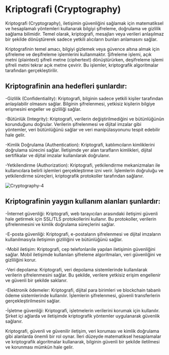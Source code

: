 # Kriptografi (Cryptography)

Kriptografi (Cryptography), iletişimin güvenliğini sağlamak için matematiksel ve hesaplamalı yöntemleri kullanarak bilgiyi şifreleme, doğrulama ve gizlilik sağlama bilimidir. Temel olarak, kriptografi, mesajları veya verileri anlaşılmaz bir şekilde dönüştürerek sadece yetkili alıcıların bunları anlamasını sağlar.

Kriptografinin temel amacı, bilgiyi gizlemek veya güvence altına almak için şifreleme ve deşifreleme işlemlerini kullanmaktır. Şifreleme işlemi, açık metni (plaintext) şifreli metne (ciphertext) dönüştürürken, deşifreleme işlemi şifreli metni tekrar açık metne çevirir. Bu işlemler, kriptografik algoritmalar tarafından gerçekleştirilir.

## Kriptografinin ana hedefleri şunlardır:

-Gizlilik (Confidentiality): Kriptografi, bilginin sadece yetkili kişiler tarafından anlaşılabilir olmasını sağlar. Bilginin şifrelenmesi, yetkisiz kişilerin bilgiye erişmesini engeller ve gizliliği sağlar.

-Bütünlük (Integrity): Kriptografi, verilerin değiştirilmediğini ve bütünlüğünün korunduğunu doğrular. Verilerin şifrelenmesi ve dijital imzalar gibi yöntemler, veri bütünlüğünü sağlar ve veri manipülasyonunu tespit edebilir hale gelir.

-Kimlik Doğrulama (Authentication): Kriptografi, katılımcıların kimliklerini doğrulama sürecini sağlar. İletişimde yer alan tarafların kimlikleri, dijital sertifikalar ve dijital imzalar kullanılarak doğrulanır.

-Yetkilendirme (Authorization): Kriptografi, yetkilendirme mekanizmaları ile kullanıcılara belirli işlemleri gerçekleştirme izni verir. İşlemlerin doğruluğu ve yetkilendirme süreçleri, kriptografik protokoller tarafından sağlanır.

![Cryptography-4](https://github.com/umaysafak/Blockchain-Temelleri/assets/83416728/6825e3cd-462a-4a79-a00b-674a6ca3074e)

## Kriptografinin yaygın kullanım alanları şunlardır:
  
-İnternet güvenliği: Kriptografi, web tarayıcıları arasındaki iletişimi güvenli hale getirmek için SSL/TLS protokollerini kullanır. Bu protokoller, verilerin şifrelenmesini ve kimlik doğrulama süreçlerini sağlar.

-E-posta güvenliği: Kriptografi, e-postaların şifrelenmesi ve dijital imzaların kullanılmasıyla iletişimin gizliliğini ve bütünlüğünü sağlar.

-Mobil iletişim: Kriptografi, cep telefonlarıile yapılan iletişimin güvenliğini sağlar. Mobil iletişimde kullanılan şifreleme algoritmaları, veri güvenliğini ve gizliliğini korur.

-Veri depolama: Kriptografi, veri depolama sistemlerinde kullanılarak verilerin şifrelenmesini sağlar. Bu şekilde, verilere yetkisiz erişim engellenir ve güvenli bir şekilde saklanır.

-Elektronik ödemeler: Kriptografi, dijital para birimleri ve blockchain tabanlı ödeme sistemlerinde kullanılır. İşlemlerin şifrelenmesi, güvenli transferlerin gerçekleştirilmesini sağlar.

-İşletme güvenliği: Kriptografi, işletmelerin verilerini korumak için kullanılır. Şirket içi ağlarda ve iletişimde kriptografik yöntemler uygulanarak güvenlik sağlanır.

Kriptografi, güvenli ve güvenilir iletişim, veri koruması ve kimlik doğrulama gibi alanlarda önemli bir rol oynar. İleri düzeyde matematiksel hesaplamalar ve kriptografik algoritmalar kullanarak, bilginin güvenli bir şekilde iletilmesi ve korunması mümkün hale gelir.
